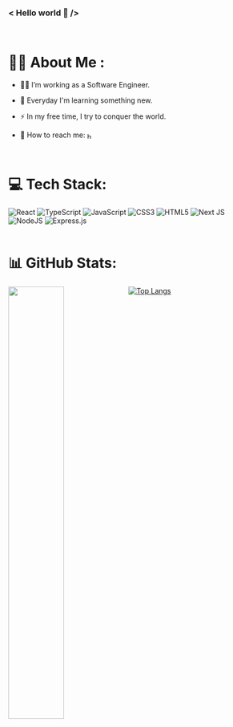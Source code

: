 ### &lt; Hello world 👋 /&gt;	 
<br />

# :woman_technologist: About Me :

- 🏃‍♀️ I’m working as a Software Engineer.

- :seedling: Everyday I'm learning something new.

- :zap: In my free time, I try to conquer the world.

- 💌 How to reach me:  <a align="left" href="https://www.linkedin.com/in/magdalena-kedzia/" target="_blank"><img align="center" src="https://raw.githubusercontent.com/rahuldkjain/github-profile-readme-generator/master/src/images/icons/Social/linked-in-alt.svg" alt="https://www.linkedin.com/in/magdalena-kedzia/" height="12" width="12" /></a> 

<br />

# 💻 Tech Stack:
![React](https://img.shields.io/badge/react-%2320232a.svg?style=for-the-badge&logo=react&logoColor=%2361DAFB) ![TypeScript](https://img.shields.io/badge/typescript-%23007ACC.svg?style=for-the-badge&logo=typescript&logoColor=white) ![JavaScript](https://img.shields.io/badge/javascript-%23323330.svg?style=for-the-badge&logo=javascript&logoColor=%23F7DF1E) ![CSS3](https://img.shields.io/badge/css3-%231572B6.svg?style=for-the-badge&logo=css3&logoColor=white) ![HTML5](https://img.shields.io/badge/html5-%23E34F26.svg?style=for-the-badge&logo=html5&logoColor=white) ![Next JS](https://img.shields.io/badge/Next-black?style=for-the-badge&logo=next.js&logoColor=white) ![NodeJS](https://img.shields.io/badge/node.js-6DA55F?style=for-the-badge&logo=node.js&logoColor=white)  ![Express.js](https://img.shields.io/badge/express.js-%23404d59.svg?style=for-the-badge&logo=express&logoColor=%2361DAFB)
<br />
<br />

# 📊 GitHub Stats:
<div>
<img align="left" width="47%" src="https://github-readme-stats.vercel.app/api?username=magdalenakedzia&show_icons=true&theme=cobalt" />

[![Top Langs](https://github-readme-stats.vercel.app/api/top-langs/?username=magdalenakedzia&layout=compact&theme=cobalt)](https://github.com/anuraghazra/github-readme-stats)
</div>





